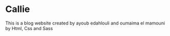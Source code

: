 # Callie
This is a blog website created by ayoub edahlouli and oumaima el mamouni by Html, Css and Sass
